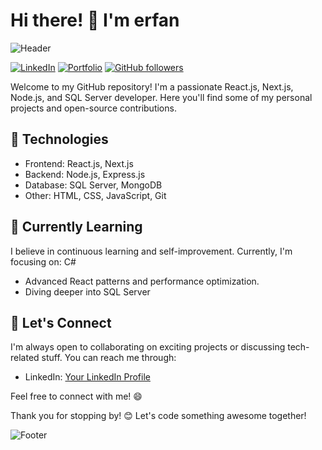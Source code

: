 # Hi there! 👋 I'm erfan 

![Header](https://github.com/yourusername/yourusername/blob/main/assets/header.gif)


[![LinkedIn](https://img.shields.io/badge/LinkedIn-Connect-blue)](https://www.linkedin.com/in/erfan-eslami-351492228//)
[![Portfolio](https://img.shields.io/badge/Portfolio-Visit-ff69b4)](https://yourportfolio.com)
[![GitHub followers](https://img.shields.io/github/followers/yourusername.svg?style=social&label=Follow&maxAge=2592000)](https://github.com/erfaneslami?tab=followers)

Welcome to my GitHub repository! I'm a passionate React.js, Next.js, Node.js, and SQL Server developer. Here you'll find some of my personal projects and open-source contributions.

## 🚀 Technologies

- Frontend: React.js, Next.js
- Backend: Node.js, Express.js
- Database: SQL Server, MongoDB
- Other: HTML, CSS, JavaScript, Git


## 🌱 Currently Learning

I believe in continuous learning and self-improvement. Currently, I'm focusing on: C# 

- Advanced React patterns and performance optimization.
- Diving deeper into SQL Server

## 🤝 Let's Connect

I'm always open to collaborating on exciting projects or discussing tech-related stuff. You can reach me through:

- LinkedIn: [Your LinkedIn Profile](https://www.linkedin.com/in/your-profile/](https://www.linkedin.com/in/erfan-eslami-351492228/))


Feel free to connect with me! 😄


Thank you for stopping by! 😊 Let's code something awesome together!

![Footer](https://github.com/yourusername/yourusername/blob/main/assets/footer.svg)

